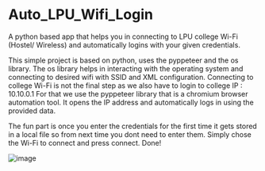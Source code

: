 # Auto_LPU_Wifi_Login
A python based app that helps you in connecting to LPU college Wi-Fi (Hostel/ Wireless) and automatically logins with your given credentials.

This simple project is based on python, uses the pyppeteer and the os library. The os library helps in interacting with the operating system and connecting to desired wifi with SSID and XML configuration.
Connecting to college Wi-Fi is not the final step as we also have to login to college IP : 10.10.0.1
For that we use the pyppeteer library that is a chromium browser automation tool. It opens the IP address and automatically logs in using the provided data.

The fun part is once you enter the credentials for the first time it gets stored in a local file so from next time you dont need to enter them. Simply chose the Wi-Fi to connect and press connect. Done!

![image](https://user-images.githubusercontent.com/87885945/186269697-240fe5a2-9036-4a7d-9cad-8c01d06eb04a.png)
